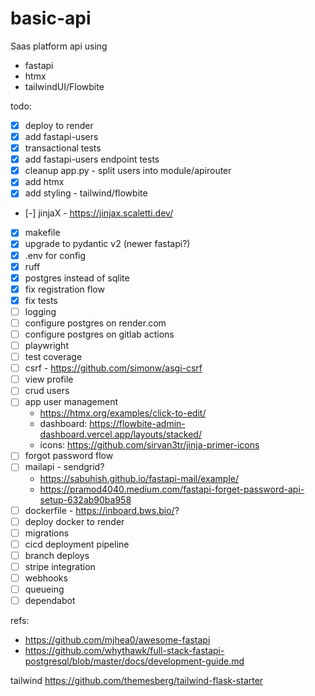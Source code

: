 # basic-api

Saas platform api using

- fastapi
- htmx
- tailwindUI/Flowbite

todo:

- [x] deploy to render
- [x] add fastapi-users
- [x] transactional tests
- [x] add fastapi-users endpoint tests
- [x] cleanup app.py - split users into module/apirouter
- [x] add htmx
- [x] add styling - tailwind/flowbite
- [-] jinjaX - https://jinjax.scaletti.dev/
- [x] makefile
- [x] upgrade to pydantic v2 (newer fastapi?)
- [x] .env for config
- [x] ruff
- [x] postgres instead of sqlite
- [x] fix registration flow
- [x] fix tests
- [ ] logging
- [ ] configure postgres on render.com
- [ ] configure postgres on gitlab actions
- [ ] playwright
- [ ] test coverage
- [ ] csrf - https://github.com/simonw/asgi-csrf
- [ ] view profile
- [ ] crud users
- [ ] app user management
    - https://htmx.org/examples/click-to-edit/
    - dashboard: https://flowbite-admin-dashboard.vercel.app/layouts/stacked/
    - icons: https://github.com/sirvan3tr/jinja-primer-icons
- [ ] forgot password flow
- [ ] mailapi - sendgrid?
    - https://sabuhish.github.io/fastapi-mail/example/
    - https://pramod4040.medium.com/fastapi-forget-password-api-setup-632ab90ba958
- [ ] dockerfile - https://inboard.bws.bio/?
- [ ] deploy docker to render
- [ ] migrations
- [ ] cicd deployment pipeline
- [ ] branch deploys
- [ ] stripe integration
- [ ] webhooks
- [ ] queueing
- [ ] dependabot

refs:

- https://github.com/mjhea0/awesome-fastapi
- https://github.com/whythawk/full-stack-fastapi-postgresql/blob/master/docs/development-guide.md

tailwind
https://github.com/themesberg/tailwind-flask-starter

